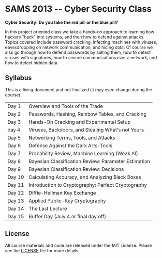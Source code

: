 # SAMS 2013 -- Cyber Security Class

**Cyber Security: Do you take the red pill or the blue pill?**

In this project oriented class we take a hands-on approach to learning how
hackers "hack" into systems, and then how to defend against attacks.  Topics
covered include password cracking, infecting machines with viruses,
eavesdropping on network communication, and hiding data.  Of course we also
go through how to defend passwords by salting them, how to detect viruses with
signatures, how to secure communications over a network, and how to detect
hidden data.

## Syllabus

This is a living document and not finalized (it may even change during the
course).

<table>
    <tr><td>Day 1</td><td>Overview and Tools of the Trade</td></tr>
    <tr><td>Day 2</td><td>Passwords, Hashing, Rainbow Tables, and Cracking</td></tr>
    <tr><td>Day 3</td><td>Hands-On Cracking and Experimental Setup</td></tr>
    <tr><td>day 4</td><td>Viruses, Backdoors, and Stealing What's not Yours</td></tr>
    <tr><td>Day 5</td><td>Networking Terms, Tools, and Attacks</td></tr>
    <tr><td>Day 6</td><td>Defense Against the Dark Arts: Tools</td></tr>
    <tr><td>Day 7</td><td>Probability Review, Machine Learning (Weak AI)</td></tr>
    <tr><td>Day 8</td><td>Bayesian Classification Review: Parameter Estimation</td></tr>
    <tr><td>Day 9</td><td>Bayesian Classification Review: Decisions</td></tr>
    <tr><td>Day 10</td><td>Calculating Accuracy, and Analyzing Black Boxes</td></tr>
    <tr><td>Day 11</td><td>Introduction to Cryptography: Perfect Cryptography</td></tr>
    <tr><td>Day 12</td><td>Diffie-Hellman Key Exchange</td></tr>
    <tr><td>Day 13</td><td>Applied Public-Key Cryptography</td></tr>
    <tr><td>Day 14</td><td>The Last Lecture</td></tr>
    <tr><td>Day 15</td><td>Buffer Day (July 4 or final day off)</td></tr>
</table>

## License

All course materials and code are released under the MIT License.  Please see
the [LICENSE](https://github.com/theonewolf/cmu-sams13-cyber-security/blob/master/LICENSE)
file for more details.

